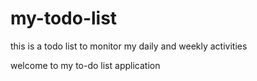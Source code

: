 # my-todo-list
this is a todo list to monitor my daily and weekly activities
<P>welcome to my to-do list application</p>
